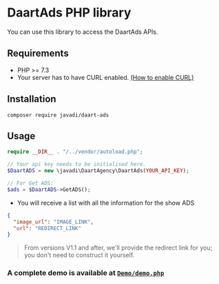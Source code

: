 # DaartAds PHP library
You can use this library to access the DaartAds APIs.

## Requirements
- PHP >= 7.3
- Your server has to have CURL enabled. [(How to enable CURL)](https://www.geeksforgeeks.org/how-to-enable-curl-in-php/)

## Installation
```shell
composer require javadi/daart-ads
```

## Usage
```php
require __DIR__ . "/../vendor/autoload.php";

// Your api key needs to be initialised here.
$DaartADS = new \javadi\DaartAgency\DaartAds(YOUR_API_KEY);

// For Get ADS:
$ads = $DaartADS->GetADS();

```
- You will receive a list with all the information for the show ADS
```json
{
  "image_url": "IMAGE_LINK",
  "url": "REDIRECT_LINK"
}
```

> From versions V1.1 and after, we'll provide the redirect link for you; you don't need to construct it yourself.

### A complete demo is available at [```Demo/demo.php```](./demo/demo.php)
